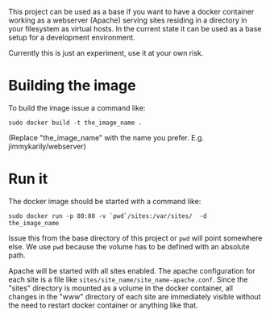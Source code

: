 This project can be used as a base if you want to have a docker container
working as a webserver (Apache) serving sites residing in a directory in your
filesystem as virtual hosts. In the current state it can be used as a base
setup for a development environment.

Currently this is just an experiment, use it at your own risk.

# Building the image
To build the image issue a command like:

```sudo docker build -t the_image_name .```

(Replace "the_image_name" with the name you prefer. E.g. jimmykarily/webserver)


# Run it

The docker image should be started with a command like:

```sudo docker run -p 80:80 -v `pwd`/sites:/var/sites/  -d  the_image_name```

Issue this from the base directory of this project or ```pwd``` will point somewhere else.
We use ```pwd``` because the volume has to be defined with an absolute path.

Apache will be started with all sites enabled. The apache configuration for
each site is a file like ```sites/site_name/site_name-apache.conf```.
Since the "sites" directory is mounted as a volume in the docker container,
all changes in the "www" directory of each site are immediately visible without
the need to restart docker container or anything like that.
